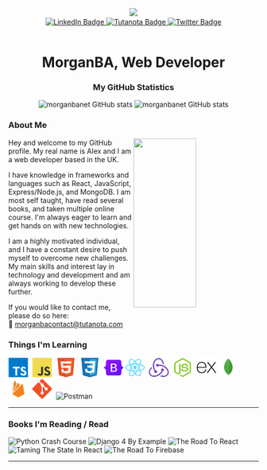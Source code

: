 <div id="header" align="center">
  <img src="https://media.giphy.com/media/jdPMeyv9rn0hZHh8n9/giphy.gif" width="175" />

  <div id="badges">
    <a href="https://www.linkedin.com/in/morganbanet/">
      <img src="https://img.shields.io/badge/LinkedIn-blue?style=for-the-badge&logo=linkedin&logoColor=white" alt="LinkedIn Badge"/>
    </a>
    <a href="mailto:morganbacontact@tutanota.com">
      <img src="https://img.shields.io/badge/Email-red?style=for-the-badge&logo=tutanota&logoColor=white" alt="Tutanota Badge"/>
    </a>
    <a href="https://twitter.com/morganbanet">
      <img src="https://img.shields.io/badge/Twitter-blue?style=for-the-badge&logo=twitter&logoColor=white" alt="Twitter Badge"/>
    </a>
  </div>

  <img src="https://komarev.com/ghpvc/?username=morganbanet&style=flat-square&color=blue" alt=""/>

  <h1>MorganBA, Web Developer</h1>
</div>
  
<div align="center">
  <h3 align="center">My GitHub Statistics</h3>
  
  <img height="200" src="https://github-readme-stats-gold-nine-22.vercel.app/api?username=morganbanet&theme=radical" alt="morganbanet GitHub stats" decoding="async" loading="lazy" />
  <img height="200" src="https://github-readme-stats-gold-nine-22.vercel.app/api/top-langs/?username=morganbanet&layout=compact&theme=radical" alt="morganbanet GitHub stats" decoding="async" loading="lazy" />
</div>

### About Me
<img align="right" src="https://media.giphy.com/media/dWesBcTLavkZuG35MI/giphy.gif" width="50%" height="340"/>

Hey and welcome to my GitHub profile. My real name is Alex and I am a web developer based in the UK.

I have knowledge in frameworks and languages such as React, JavaScript, Express/Node.js, and MongoDB. I am most self taught, have read several books, and taken multiple online course. I'm always eager to learn and get hands on with new technologies.

I am a highly motivated individual, and I have a constant desire to push myself to overcome new challenges. My main skills and interest lay in technology and development and am always working to develop these further.

If you would like to contact me, please do so here:<br>
📩 morganbacontact@tutanota.com

### Things I'm Learning
<div>
    <img src="https://github.com/devicons/devicon/blob/master/icons/typescript/typescript-original.svg" title="TypeScript" alt="TypeScript" width="40" height="40"/>&nbsp;
    <img src="https://github.com/devicons/devicon/blob/master/icons/javascript/javascript-original.svg" title="JavaScript" alt="JavaScript" width="40" height="40"/>&nbsp;
    <img src="https://github.com/devicons/devicon/blob/master/icons/html5/html5-original.svg" title="HTML5" alt="HTML" width="40" height="40"/>&nbsp;
    <img src="https://github.com/devicons/devicon/blob/master/icons/css3/css3-original.svg"  title="CSS3" alt="CSS" width="40" height="40"/>&nbsp;
    <img src="https://github.com/devicons/devicon/blob/master/icons/bootstrap/bootstrap-original.svg" title="Bootstrap" **alt="Bootsrap" width="40" height="40"/>
    <img src="https://github.com/devicons/devicon/blob/master/icons/react/react-original.svg" title="React" alt="React" width="40" height="40"/>&nbsp;
    <img src="https://github.com/devicons/devicon/blob/master/icons/redux/redux-original.svg" title="Redux" **alt="Redux" width="40" height="40"/>&nbsp;
    <img src="https://github.com/devicons/devicon/blob/master/icons/nodejs/nodejs-original.svg" title="NodeJS" alt="NodeJS" width="40" height="40"/>&nbsp;
    <img src="https://github.com/devicons/devicon/blob/master/icons/express/express-original.svg" title="Express" alt="Express" width="40" height="40"/>
    <img src="https://github.com/devicons/devicon/blob/master/icons/mongodb/mongodb-original.svg" title="MongoDB" **alt="MongoDB" width="40" height="40"/>
    <img src="https://github.com/devicons/devicon/blob/master/icons/firebase/firebase-plain.svg" title="Firebase" alt="Firebase" width="40" height="40"/>&nbsp;
    <img src="https://github.com/devicons/devicon/blob/master/icons/git/git-original.svg" title="Git" **alt="Git" width="40" height="40"/>&nbsp;
    <img src="https://www.vectorlogo.zone/logos/getpostman/getpostman-icon.svg" title="Postman"  alt="Postman" width="40" height="40"/>
<!--     <img src="https://github.com/devicons/devicon/blob/master/icons/heroku/heroku-original.svg" title="Heroku" **alt="Heroku" width="40" height="40"/> -->
<!--     <img src="https://github.com/devicons/devicon/blob/master/icons/digitalocean/digitalocean-original.svg" title="Digital Ocean" **alt="Digital Ocean" width="40" height="40"/> -->
</div>

<!-- BLOG-POST-LIST:START -->
<!-- BLOG-POST-LIST:END -->

<hr>



### Books I'm Reading / Read

<div align="left">
  <img src="https://cdn2.penguin.com.au/covers/original/9781718502703.jpg" title="Python Crash Course" alt="Python Crash Course" width="150" height="200" />
  <img src="https://th.bing.com/th/id/R.0923ca4eded5cad749a015348bee812e?rik=DNoIQQxeO60edA&riu=http%3a%2f%2fprodimage.images-bn.com%2fpimages%2f9781801810449_p0_v1_s600x595.jpg&ehk=1P%2f4%2ftvbIVw3z58uRaXAaD2isKn1D6Wl8vg9yo70mcM%3d&risl=&pid=ImgRaw&r=0" title="Django 4 By Example" alt="Django 4 By Example" width="150" height="200" />
  <img src="https://th.bing.com/th/id/OIP.wVCekU9SHSS-GmJJg345dwHaJl?pid=ImgDet&rs=1" title="The Road To React" alt="The Road To React" width="150" height="200" />
  <img src="https://th.bing.com/th/id/OIP.w4-8-BKQs52mr0kmLeb4yQAAAA?pid=ImgDet&rs=1" title="Taming The State In React" alt="Taming The State In React" width="150" height="200" />
  <img src="https://d2sofvawe08yqg.cloudfront.net/the-road-to-react-with-firebase/s_hero?1622560081" title="The Road To Firebase" alt="The Road To Firebase" width="150" height="200" />
</div>

<hr>
